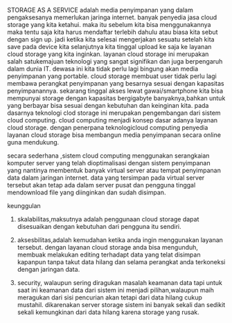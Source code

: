 STORAGE AS A SERVICE
adalah media penyimpanan yang dalam pengaksesanya memerlukan jaringa internet.
banyak penyedia jasa  cloud storage yang kita ketahui. maka itu sebelum kita bisa menggunakannya maka tentu saja kita harus mendaftar terlebih dahulu atau biasa kita 
sebut dengan sign up. jadi ketika kita selesai mengerjakan sesuatu  setelah kita save pada device kita selanjutnya kita tinggal upload ke saja ke layanan cloud storage yang kita inginkan. layanan cloud storage ini merupakan salah satukemajuan teknologi yang sangat signifikan dan juga berpengaruh dalam dunia IT. dewasa ini kita tidak perlu lagi bingung akan media penyimpanan yang portable. cloud storage membuat user tidak perlu lagi membawa perangkat penyimpanan yang besarnya sesuai dengan kapasitas penyimpanannya. sekarang tinggal akses lewat gawai/smartphone kita bisa mempunyai storage dengan kapasitas bergigabyte banyaknya,bahkan untuk yang berbayar bisa sesuai dengan kebutuhan dan keinginan kita. pada dasarnya teknologi clod storage ini merupakan pengembangan dari sistem cloud computing. cloud computing menjadi konsep dasar adanya layanan  cloud storage. dengan penerpana teknologicloud computing penyedia layanan cloud storage bisa membangun media penyimpanan secara online guna mendukung. 

secara sederhana ,sistem cloud computing menggunakan serangkaian komputer server yang telah dioptimalisasi dengan sistem penyimpanan yang nantinya membentuk banyak virtual server atau tempat penyimpanan  data dalam jaringan internet. data yang tersimpan pada virtual server tersebut akan tetap ada dalam server pusat dan pengguna tinggal mendownload file yang diinginkan dan sudah disimpan.

keunggulan
1. skalabilitas,maksutnya adalah penggunaan cloud storage dapat disesuaikan dengan kebutuhan dari pengguna itu sendiri. 

2. aksesbilitas,adalah kemudahan ketika anda  ingin menggunakan layanan tersebut. dengan layanan cloud storage anda  bisa mengunduh, membuak melakukan editing terhadapt data yang telat disimpan kapanpun tanpa takut data hilang dan selama perangkat anda terkoneksi dengan jaringan data.

3. security, walaupun sering diragukan masalah keamanan data tapi untuk saat ini keamanan data dari sistem ini menjadi pilihan,walaupun maih meragukan dari sisi pencurian akan tetapi dari data hilang cukup mustahil. dikarenakan server storage sistem ini banyak sekali dan sedikit sekali kemungkinan dari data hilang karena storage yang rusak.
   